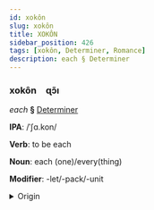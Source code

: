 ```yaml
---
id: xokôn
slug: xokôn
title: XOKÔN
sidebar_position: 426
tags: [xokôn, Determiner, Romance]
description: each § Determiner
---
```


### xokôn&emsp;<span kind="abugida">ɋɔ̃ı</span>

*each* **§** [Determiner](../../tags/Determiner)

**IPA**: /ˈʃɑ.kon/

**Verb**: to be each

**Noun**: each (one)/every(thing)

**Modifier**: -let/-pack/-unit

<details>
    <summary>Origin</summary>
    French chacun /ʃa.kœ̃/<br/>
    <em>Romance Language Family</em>
</details>